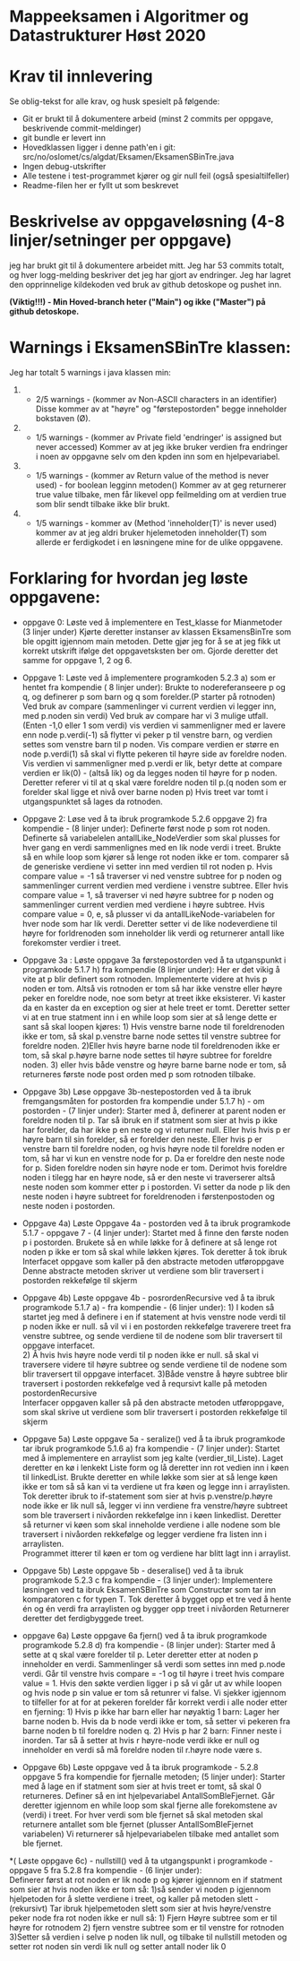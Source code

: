 # Mappeeksamen i Algoritmer og Datastrukturer Høst 2020

# Krav til innlevering

Se oblig-tekst for alle krav, og husk spesielt på følgende:

* Git er brukt til å dokumentere arbeid (minst 2 commits per oppgave, beskrivende commit-meldinger)	
* git bundle er levert inn
* Hovedklassen ligger i denne path'en i git: src/no/oslomet/cs/algdat/Eksamen/EksamenSBinTre.java
* Ingen debug-utskrifter
* Alle testene i test-programmet kjører og gir null feil (også spesialtilfeller)
* Readme-filen her er fyllt ut som beskrevet


# Beskrivelse av oppgaveløsning (4-8 linjer/setninger per oppgave)

jeg har brukt git til å dokumentere arbeidet mitt. Jeg har 53 commits totalt, og hver logg-melding beskriver det jeg har gjort av endringer.
Jeg har lagret den opprinnelige kildekoden ved bruk av github detoskope og pushet inn. 

**(Viktig!!!) - Min Hoved-branch heter ("Main") og ikke ("Master") på github detoskope.**

# Warnings i EksamenSBinTre klassen:

Jeg har totalt 5 warnings i java klassen min:

1) - 2/5 warnings - (kommer av Non-ASCII characters in an identifier) 
Disse kommer av at "høyre" og "førstepostorden" begge inneholder bokstaven (Ø).

2) - 1/5 warnings - (kommer av Private field 'endringer' is assigned but never accessed)
Kommer av at jeg ikke bruker verdien fra endringer i noen av oppgavne selv om den kpden inn som en hjelpevariabel.

3) - 1/5 warnings - (kommer av Return value of the method is never used) - for boolean legginn metoden()
Kommer av at geg returnerer true value tilbake, men får likevel opp feilmelding om at verdien true som blir sendt tilbake ikke blir brukt.

4) - 1/5 warnings - kommer av (Method 'inneholder(T)' is never used)
kommer av at jeg aldri bruker hjelemetoden inneholder(T) som allerde er ferdigkodet i en løsningene mine for de ulike oppgavene.

# Forklaring for hvordan jeg løste oppgavene:

* oppgave 0: Løste ved å implementere en Test_klasse for Mianmetoder (3 linjer under)
            Kjørte deretter instanser av klassen EksamensBinTre som ble opgitt igjennom main metoden.
            Dette gjør jeg for å se at jeg fikk ut korrekt utskrift ifølge det oppgavetsksten ber om. 
            Gjorde deretter det samme for oppgave 1, 2 og 6. 

* Oppgave 1: Løste ved å implementere programkoden 5.2.3 a) som er hentet fra kompendie ( 8 linjer under):
             Brukte to nodereferanseere p og q, og definerer p som barn og q som forelder.(P starter på rotnoden) 
             Ved bruk av compare (sammenlinger vi current verdien vi legger inn, med p.noden sin verdi) 
             Ved bruk av compare har vi 3 mulige utfall.(Enten -1,0 eller 1 som verdi)
             vis verdien vi sammenligner med er lavere enn node p.verdi(-1) så flytter vi peker p til venstre barn, og verdien settes som venstre barn til p noden.
             Vis compare verdien er større en node p.verdi(1) så skal vi flytte pekeren til høyre side av foreldre noden.
             Vis verdien vi sammenligner med p.verdi er lik, betyr dette at compare verdien er lik(0) - (altså lik) og da legges noden til høyre for p noden.
             Deretter referer vi til at q skal være foreldre noden til p.(q noden som er forelder skal ligge et nivå over barne noden p)
             Hvis treet var tomt i utgangspunktet så lages da rotnoden.  
           

* Oppgave 2: Løse ved å ta ibruk programkode 5.2.6 oppgave 2) fra kompendie - (8 linjer under): 
             Definerte først node p som rot noden. 
             Definerte så variabelelen antallLike_NodeVerdier som skal plusses for hver gang en verdi sammenlignes med en lik node verdi i treet.
             Brukte så en while loop som kjører så lenge rot noden ikke er tom. 
             comparer så de generiske verdiene vi setter inn med verdien til rot noden p. 
             Hvis compare value = -1 så traverser vi ned venstre subtree for p noden og sammenlinger current verdien med verdiene i venstre subtree. 
             Eller hvis compare value = 1, så traverser vi ned høyre subtree for p noden og sammenlinger current verdien med verdiene i høyre subtree.
             Hvis compare value = 0, e, så plusser vi da antallLikeNode-variabelen for hver node som har lik verdi. 
             Deretter setter vi de like nodeverdiene til høyre for forldrenoden som inneholder lik verdi og returnerer antall like forekomster verdier i treet.
             
              
* Oppgave 3a : Løste oppgave 3a førstepostorden ved å ta utganspunkt i programkode 5.1.7 h) fra kompendie (8 linjer under):
             Her er det vikig å vite at p blir definert som rotnoden. 
             Implementerte videre at hvis p noden er tom. 
             Altså vis rotnoden er tom så har ikke venstre eller høyre peker en foreldre node, noe som betyr at treet ikke eksisterer.
             Vi kaster da en kaster da en exception og sier at hele treet er tomt. 
             Deretter setter vi at en true statment inn i en while loop som sier at så lenge dette er sant så skal loopen kjøres:
             1) Hvis venstre barne node til foreldrenoden ikke er tom, så skal p.venstre barne node settes til venstre subtree for foreldre noden.
             2)Eller hvis høyre barne node til foreldrenoden ikke er tom, så skal p.høyre barne node settes til høyre subtree for foreldre noden.
             3) eller hvis både venstre og høyre barne barne node er tom, så returneres første node post orden med p som rotnoden tilbake. 
           
* Oppgave 3b)  Løse oppgave 3b-nestepostorden ved å ta ibruk fremgangsmåten for postorden fra kompendie under 5.1.7 h) - om postorden - (7 linjer under):
              Starter med å, definerer at parent noden er foreldre noden til p. 
              Tar så ibruk en if statment som sier at hvis p ikke har forelder, da har ikke p en neste og vi returner null. 
              Eller hvis hvis p er høyre barn til sin forelder, så er forelder den neste.
              Eller hvis p er venstre barn til foreldre noden, og hvis høyre node til foreldre noden er tom, så har vi kun en venstre node for p.
              Da er foreldre den neste node for p. Siden foreldre noden sin høyre node er tom.
              Derimot hvis foreldre noden i tilegg har en høyre node, så er den neste vi traverserer altså neste noden som kommer etter p i postorden.
              Vi setter da node p lik den neste noden i høyre subtreet for foreldrenoden i førstenpostoden og neste noden i postorden.
             
* Oppgave 4a) Løste Oppgave 4a - postorden ved å ta ibruk programkode 5.1.7 - oppgave 7 - (4 linjer under):
            Startet med å finne den første noden p i postorden.
            Brukete så en while løkke for å definere at så lenge rot noden p ikke er tom så skal while løkken kjøres.
            Tok deretter å tok ibruk Interfacet oppgave som kaller på den abstracte metoden utføroppgave 
            Denne abstracte metoden skriver ut verdiene som blir traversert i postorden rekkefølge til skjerm
           
* Oppgave 4b) Løste oppgave 4b - posrordenRecursive ved å ta ibruk programkode 5.1.7 a) - fra kompendie - (6 linjer under):
                     1) I koden så startet jeg med å definere i en if statement at hvis venstre node verdi til p noden ikke er null.
                         så vil vi i en postorden rekkefølge traverere treet fra venstre subtree, og sende verdiene til de nodene som blir traversert til oppgave interfacet.  
                     2) Å hvis hvis høyre node verdi til p noden ikke er null.
                         så skal vi traversere videre til høyre subtree og sende verdiene til de nodene som blir traversert til oppgave interfacet. 
                     3)Både venstre å høyre subtree blir traversert i postorden rekkefølge ved å reqursivt kalle på metoden postordenRecursive        
                         Interfacer oppgaven kaller så på den abstracte metoden utføroppgave, som skal skrive ut verdiene som blir traversert i postorden rekkefølge til skjerm 

* Oppgave 5a) Løste oppgave 5a - seralize() ved å ta ibruk programkode tar ibruk programkode 5.1.6 a) fra kompendie - (7 linjer under):
             Startet med å implementere en arraylist som jeg kalte (verdier_til_Liste).
             Laget deretter en kø i lenkekt Liste form og lå deretter inn rot vedien inn i køen til linkedList.
             Brukte deretter en while løkke som sier at så lenge køen ikke er tom så så kan vi ta verdiene ut fra køen og legge inn i arraylisten.
             Tok deretter ibruk to if-statement som sier at hvis p.venstre/p.høyre node ikke er lik null så,
             legger vi inn verdiene fra venstre/høyre subtreet som ble traversert i nivåorden rekkefølge inn i køen linkedlist.
             Deretter så returner vi køen som skal inneholde verdiene i alle nodene som ble traversert i nivåorden rekkefølge og legger verdiene fra listen inn i arraylisten.  
             Programmet itterer til køen er tom og verdiene har blitt lagt inn i arraylist.
             
* Oppgave 5b) Løste oppgave 5b - deseralise() ved å ta ibruk programkode 5.2.3 c fra kompendie - (3 linjer under):
             Implementere løsningen ved ta ibruk EksamenSBinTre som Constructør som tar inn komparatoren c for typen T.
             Tok deretter å bygget opp et tre ved å hente én og én verdi fra arraylisten og bygger opp treet i nivåorden
             Returnerer deretter det ferdigbyggede treet.
 
* oppgave 6a)  Løste oppgave 6a fjern() ved å ta ibruk programkode programkode 5.2.8 d) fra kompendie - (8 linjer under):
               Starter med å sette at q skal være forelder til p. Leter deretter etter at noden p inneholder en verdi.
               Sammenlinger så verdi som settes inn med p.node verdi. Går til venstre hvis compare = -1 og til høyre i treet hvis compare value = 1.
               Hvis den søkte verdien ligger i p så vi går ut av while loopen og hvis node p sin value er tom så retunrer vi false.
               Vi sjekker igjennom to tilfeller for at for at pekeren forelder får korrekt verdi i alle noder etter en fjerning:
               1) Hvis p ikke har barn eller har nøyaktig 1 barn: Lager her barne noden b. Hvis da b node verdi ikke er tom, så
               setter vi pekeren fra barne noden b til foreldre noden q.
               2) Hvis p har 2 barn: Finner neste i inorden. Tar så å setter at hvis r høyre-node verdi ikke er null og inneholder en verdi
               så må foreldre noden til r.høyre node være s.
 
* Oppgave 6b) Løste oppgave ved å ta ibruk programkode - 5.2.8 oppgave 5 fra kompendie for fjernalle metoden; (5 linjer under):
            Starter med å lage en if statment som sier at hvis treet er tomt, så skal 0 returneres.
            Definer så en int hjelpevariabel AntallSomBleFjernet. 
            Går deretter igjennom en while loop som skal fjerne alle forekomstene av (verdi) i treet.
            For hver verdi som ble fjernet så skal metoden skal returnere antallet som ble fjernet (plusser AntallSomBleFjernet variabelen)
            Vi returnerer så hjelpevariabelen tilbake med antallet som ble fjernet. 
 
 
*( Løste oppgave 6c) - nullstill() ved å ta utgangspunkt i programkode - oppgave 5 fra 5.2.8 fra kompendie - (6 linjer under):                        
            Definerer først at rot noden er lik node p og kjører igjennom en if statment som sier at hvis noden ikke er tom så:
            1)så sender vi noden p igjennom hjelpetoden for å slette verdiene i treet, og kaller på metoden slett - (rekursivt)
            Tar ibruk hjelpemetoden slett som sier at hvis høyre/venstre peker node fra rot noden ikke er null så: 
            1) Fjern Høyre subtree som er til høyre for rotnodem
            2) fjern venstre subtree som er til venstre for rotnoden 
            3)Setter så verdien i selve p noden lik null, og tilbake til nullstill metoden og setter rot noden sin verdi lik null og setter antall noder lik 0    